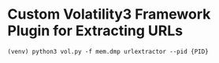 # Custom Volatility3 Framework Plugin for Extracting URLs

```
(venv) python3 vol.py -f mem.dmp urlextractor --pid {PID}
```